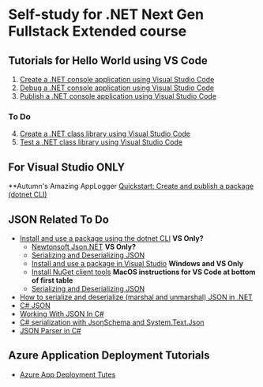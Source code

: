 # Self-study for .NET Next Gen Fullstack Extended course

## Tutorials for Hello World using VS Code
1. [Create a .NET console application using Visual Studio Code](https://docs.microsoft.com/en-us/dotnet/core/tutorials/with-visual-studio-code?pivots=dotnet-6-0)
2. [Debug a .NET console application using Visual Studio Code](https://docs.microsoft.com/en-us/dotnet/core/tutorials/debugging-with-visual-studio-code?pivots=dotnet-6-0)
3. [Publish a .NET console application using Visual Studio Code](https://docs.microsoft.com/en-us/dotnet/core/tutorials/publishing-with-visual-studio-code?pivots=dotnet-6-0)

### To Do
4. [Create a .NET class library using Visual Studio Code](https://docs.microsoft.com/en-us/dotnet/core/tutorials/library-with-visual-studio-code?pivots=dotnet-6-0)
5. [Test a .NET class library using Visual Studio Code](https://docs.microsoft.com/en-us/dotnet/core/tutorials/testing-library-with-visual-studio-code?pivots=dotnet-6-0)


## For Visual Studio ONLY
**Autumn's Amazing AppLogger
[Quickstart: Create and publish a package (dotnet CLI)](https://docs.microsoft.com/en-us/nuget/quickstart/create-and-publish-a-package-using-the-dotnet-cli) 

## JSON Related To Do
- [Install and use a package using the dotnet CLI](https://docs.microsoft.com/en-us/nuget/quickstart/install-and-use-a-package-using-the-dotnet-cli) **VS Only?**
    - [Newtonsoft Json.NET](https://www.newtonsoft.com/json) **VS Only?**
    - [Serializing and Deserializing JSON](https://www.newtonsoft.com/json/help/html/SerializingJSON.htm)
    - [Install and use a package in Visual Studio](https://docs.microsoft.com/en-us/nuget/quickstart/install-and-use-a-package-in-visual-studio) **Windows and VS Only**
    - [Install NuGet client tools](https://docs.microsoft.com/en-us/nuget/install-nuget-client-tools) **MacOS instructions for VS Code at bottom of first table**
    - [Serializing and Deserializing JSON](https://www.newtonsoft.com/json/help/html/SerializingJSON.htm)
- [How to serialize and deserialize (marshal and unmarshal) JSON in .NET](https://docs.microsoft.com/en-us/dotnet/standard/serialization/system-text-json-how-to?pivots=dotnet-6-0)
- [C# JSON](https://zetcode.com/csharp/json/)
- [Working With JSON In C#](https://www.c-sharpcorner.com/article/working-with-json-in-C-Sharp/)
- [C# serialization with JsonSchema and System.Text.Json](https://endjin.com/blog/2021/05/csharp-serialization-with-system-text-json-schema)
- [JSON Parser in C#](https://www.educba.com/json-parser-in-c-sharp/)


## Azure Application Deployment Tutorials
- [Azure App Deployment Tutes](https://code.visualstudio.com/docs/azure/deployment)